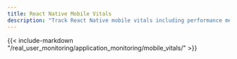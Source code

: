 ```yaml
---
title: React Native Mobile Vitals
description: "Track React Native mobile vitals including performance metrics, startup times, and resource usage for iOS and Android platforms."
---
```


{{< include-markdown "/real_user_monitoring/application_monitoring/mobile_vitals/" >}}
